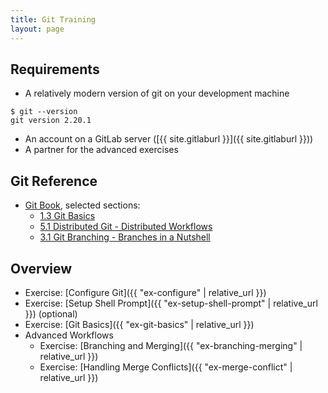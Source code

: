 ```yaml
---
title: Git Training
layout: page
---
```


## Requirements
  - A relatively modern version of git on your development machine
```terminal
$ git --version
git version 2.20.1
```
  - An account on a GitLab server ([{{ site.gitlaburl }}]({{ site.gitlaburl }}))
  - A partner for the advanced exercises


## Git Reference

- [Git Book](https://git-scm.com/book/en/v2), selected sections:
  - [1.3 Git Basics](https://git-scm.com/book/en/v2/Getting-Started-Git-Basics)
  - [5.1 Distributed Git - Distributed Workflows](https://git-scm.com/book/en/v2/Distributed-Git-Distributed-Workflows)
  - [3.1 Git Branching - Branches in a Nutshell](https://git-scm.com/book/en/v2/Git-Branching-Branches-in-a-Nutshell)

## Overview
- Exercise: [Configure Git]({{ "ex-configure" | relative_url }})
- Exercise: [Setup Shell Prompt]({{ "ex-setup-shell-prompt" | relative_url }}) (optional)
- Exercise: [Git Basics]({{ "ex-git-basics" | relative_url }})
- Advanced Workflows
  - Exercise: [Branching and Merging]({{ "ex-branching-merging" | relative_url }})
  - Exercise: [Handling Merge Conflicts]({{ "ex-merge-conflict" | relative_url }})
